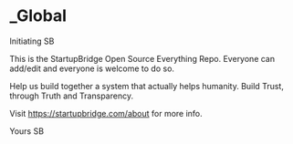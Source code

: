 # _Global
Initiating SB

This is the StartupBridge Open Source Everything Repo.
Everyone can add/edit and everyone is welcome to do so.

Help us build together a system that actually helps humanity.
Build Trust, through Truth and Transparency.

Visit https://startupbridge.com/about for more info.

Yours
SB
